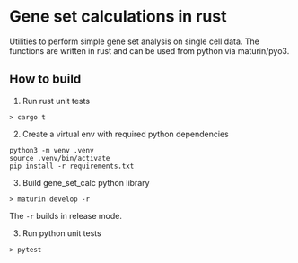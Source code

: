 # Gene set calculations in rust

Utilities to perform simple gene set analysis on single cell data. The functions
are written in rust and can be used from python via maturin/pyo3.

## How to build

1. Run rust unit tests
```
> cargo t
```

2. Create a virtual env with required python dependencies
```
python3 -m venv .venv
source .venv/bin/activate
pip install -r requirements.txt
```

3. Build gene_set_calc python library
```
> maturin develop -r
```
The `-r` builds in release mode.

3. Run python unit tests
```
> pytest
```

